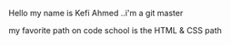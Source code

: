 Hello my name is Kefi Ahmed ..i'm a git master

my favorite path on code school is the HTML & CSS path
